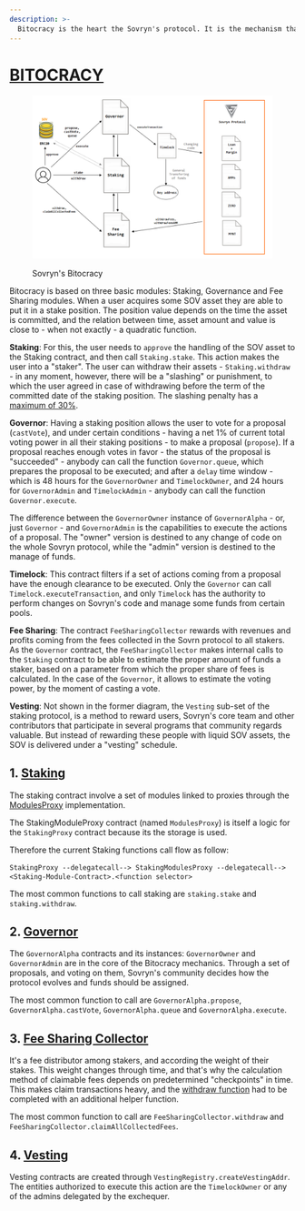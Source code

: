 ```yaml
---
description: >-
  Bitocracy is the heart the Sovryn's protocol. It is the mechanism that enables the governance of its code and the incentive to maintain the system through the distribution of dividends.
---
```


# [BITOCRACY](https://wiki.sovryn.com/en/governance/about-sovryn-governance)

<figure><img src="../../.gitbook/assets/bitocracy.png" alt=""><figcaption><p>Sovryn's Bitocracy</p></figcaption></figure>

Bitocracy is based on three basic modules: Staking, Governance and Fee Sharing modules. When a user acquires some SOV asset they are able to put it in a stake position. The position value depends on the time the asset is committed, and the relation between time, asset amount and value is close to - when not exactly - a quadratic function.

**Staking**: For this, the user needs to `approve` the handling of the SOV asset to the Staking contract, and then call `Staking.stake`. This action makes the user into a "staker". The user can withdraw their assets - `Staking.withdraw` - in any moment, however, there will be a "slashing" or punishment, to which the user agreed in case of withdrawing before the term of the committed date of the staking position. The slashing penalty has a [maximum of 30%](https://wiki.sovryn.com/en/governance/about-sovryn-governance#early-unstaking-penalty).

**Governor**: Having a staking position allows the user to vote for a proposal (`castVote`), and under certain conditions - having a net 1% of current total voting power in all their staking positions - to make a proposal (`propose`). If a proposal reaches enough votes in favor - the status of the proposal is "succeeded" - anybody can call the function `Governor.queue`, which prepares the proposal to be executed; and after a `delay` time window - which is 48 hours for the `GovernorOwner` and `TimelockOwner`, and 24 hours for `GovernorAdmin` and `TimelockAdmin` - anybody can call the function `Governor.execute`.

The difference between the `GovernorOwner` instance of `GovernorAlpha` - or, just `Governor` - and `GovernorAdmin` is the capabilities to execute the actions of a proposal. The "owner" version is destined to any change of code on the whole Sovryn protocol, while the "admin" version is destined to the manage of funds.

**Timelock**: This contract filters if a set of actions coming from a proposal have the enough clearance to be executed. Only the `Governor` can call `Timelock.executeTransaction`, and only `Timelock` has the authority to perform changes on Sovryn's code and manage some funds from certain pools.

**Fee Sharing**: The contract `FeeSharingCollector` rewards with revenues and profits coming from the fees collected in the Sovrn protocol to all stakers. As the `Governor` contract, the `FeeSharingCollector` makes internal calls to the `Staking` contract to be able to estimate the proper amount of funds a staker, based on a parameter from which the proper share of fees is calculated. In the case of the `Governor`, it allows to estimate the voting power, by the moment of casting a vote.

**Vesting**: Not shown in the former diagram, the `Vesting` sub-set of the staking protocol, is a method to reward users, Sovryn's core team and other contributors that participate in several programs that community regards valuable. But instead of rewarding these people with liquid SOV assets, the SOV is delivered under a "vesting" schedule.

## 1. [Staking](staking.md)

The staking contract involve a set of modules linked to proxies through the [ModulesProxy](https://github.com/DistributedCollective/Sovryn-smart-contracts/blob/7196ecbc4c20a7d215ab0eb1539d44d68a686020/contracts/proxy/modules/Readme.md) implementation.

The StakingModuleProxy contract (named `ModulesProxy`) is itself a logic for the `StakingProxy` contract because its the storage is used.  

Therefore the current Staking functions call flow as follow:   

    StakingProxy --delegatecall--> StakingModulesProxy --delegatecall--> <Staking-Module-Contract>.<function selector>


The most common functions to call staking are `staking.stake` and `staking.withdraw`.

## 2. [Governor](governor.md)

The `GovernorAlpha` contracts and its instances: `GovernorOwner` and `GovernorAdmin` are in the core of the Bitocracy mechanics. Through a set of proposals, and voting on them, Sovryn's community decides how the protocol evolves and funds should be assigned.

The most common function to call are `GovernorAlpha.propose`, `GovernorAlpha.castVote`, `GovernorAlpha.queue` and `GovernorAlpha.execute`.

## 3. [Fee Sharing Collector](feeSharing.md)

It's a fee distributor among stakers, and according the weight of their stakes. This weight changes through time, and that's why the calculation method of claimable fees depends on predetermined "checkpoints" in time. This makes claim transactions heavy, and the [withdraw function](https://wiki.sovryn.com/en/technical-documents/FeeSharingContract#users-withdrawal) had to be completed with an additional helper function.

The most common function to call are `FeeSharingCollector.withdraw` and `FeeSharingCollector.claimAllCollectedFees`.

## 4. [Vesting](vesting.md)

Vesting contracts are created through `VestingRegistry.createVestingAddr`. The entities authorized to execute this action are the `TimelockOwner` or any of the admins delegated by the exchequer.

